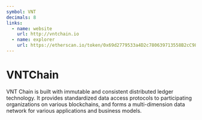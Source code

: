 ```yaml
---
symbol: VNT
decimals: 8
links:
  - name: website
    url: http://vntchain.io
  - name: explorer
    url: https://etherscan.io/token/0x69d2779533a4D2c780639713558B2cC98c46A9b7
---
```


# VNTChain

VNT Chain is built with immutable and consistent distributed ledger technology. It provides standardized data access protocols to participating organizations on various blockchains, and forms a multi-dimension data network for various applications and business models.

